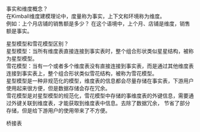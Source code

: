 事实和维度概念？<br/>
在Kimball维度建模理论中，度量称为事实，上下文和环境称为维度。<br/>
例如：上个月店铺的销售额是多少？  在这个语境中，上个月、店铺是维度，销售额是事实。



星型模型和雪花模型区别？<br/>
星型模型：当所有维度表直接连接到事实表时，整个组合形状类似星星结构，被称为星型模型。<br/>
雪花模型：当有一个或者多个维度表没有直接连接到事实表，而是通过其他维度表连接到事实表上，整个组合形状类似雪花结构，被称为雪花模型。<br/>
星型模型是一种非规范化的模型，维度表的信息都会尽量存储在事实表，下游用户使用起来很方便，但是数据存储会存在冗余。<br/>
雪花模型是对星型模型的规范化，雪花模型中存储的事维度表的外键信息，需要通过外键关联到维度表，才能获取到维度表中信息。去除了数据冗余， 节省了部分存储，但是给下游用户的使用带来了不方便。<br/>



桥接表

